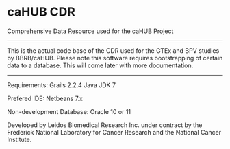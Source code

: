 caHUB CDR
====

Comprehensive Data Resource used for the caHUB Project
******
This is the actual code base of the CDR used for the GTEx and BPV studies by BBRB/caHUB. Please note this software requires bootstrapping of certain data to a database. This will come later with more documentation.
******

Requirements:
Grails 2.2.4
Java JDK 7

Prefered IDE:
Netbeans 7.x

Non-development Database:
Oracle 10 or 11

Developed by Leidos Biomedical Research Inc. under contract by the Frederick National Laboratory for Cancer Research and the National Cancer Institute.